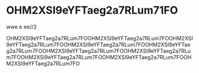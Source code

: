 # OHM2XSI9eYFTaeg2a7RLum71FO



  wwe  e ee//2
  
OHM2XSI9eYFTaeg2a7RLum7FOOHM2XSI9eYFTaeg2a7RLum7FOOHM2XSI9eYFTaeg2a7RLum7FOOHM2XSI9eYFTaeg2a7RLum7FOOHM2XSI9eYFTaeg2a7RLum7FOOHM2XSI9eYFTaeg2a7RLum7FOOHM2XSI9eYFTaeg2a7RLum7FOOHM2XSI9eYFTaeg2a7RLum7FOOHM2XSI9eYFTaeg2a7RLum7FOOHM2XSI9eYFTaeg2a7RLum7FO
